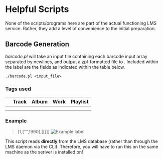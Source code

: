 # Helpful Scripts

None of the scripts/programs here are part of the actual functioning LMS service.
Rather, they add a level of convenience to the initial preparation.

## Barcode Generation
*barcode.pl* will take an input file containing each barcode input array
separated by newlines, and output a zpl-formatted file to <STDOUT>. Included
within the label are the fields as indicated within the table below.
```
./barcode.pl <input_file>
```

### Tags used
|  | Track | Album | Work | Playlist |
|--|-------|-------|------|----------|
|  |       |       |      |          |
|  |       |       |      |          |





### Example
> [1,["",1990],[[]]]
![Example label](./example.png)

This script reads **__directly__** from the LMS database (rather than through
the LMS daemon via the CLI). Therefore, you will have to run this on the same
machine as the seriver is installed on!

